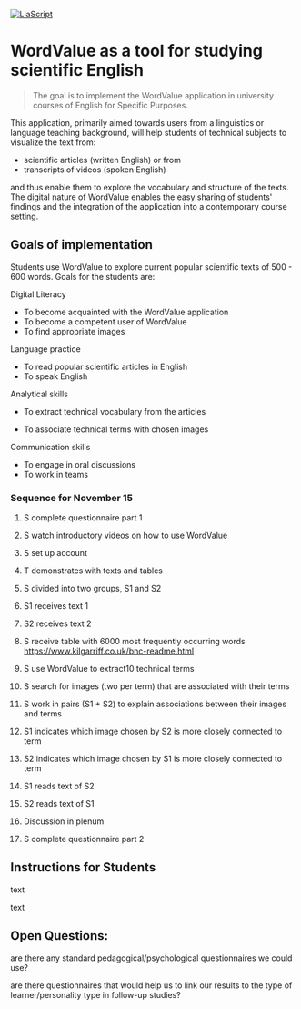 <!--
author:   Mark Jacob
email:    Mark.Jacob@iuz.tu-freiberg.de
version:  0.0.1
language: en
narrator: US English Female

comment:  Plan for first implementation ofWordValue.
          First semester students at TU Freiberg.

link:     https://cdn.jsdelivr.net/chartist.js/latest/chartist.min.css

script:   https://cdn.jsdelivr.net/chartist.js/latest/chartist.min.js

icon:     https://www.wordvalue.gwi.uni-muenchen.de/static/Logo_3.png

translation: Deutsch translations/WV_1_plan_de.md
-->

[![LiaScript](https://raw.githubusercontent.com/LiaScript/LiaScript/master/badges/course.svg)](https://liascript.github.io/course/?https://github.com/TUBAF-IUZ-LiaScript/STEM-English-1/blob/main/WV_1_plan.md)


# WordValue as a tool for studying scientific English

> The goal is to implement the WordValue application in university courses of English for Specific Purposes.

This application, primarily aimed towards users from a linguistics or language teaching background, will help students of technical subjects to visualize the text from:

- scientific articles (written English) or from
- transcripts of videos (spoken English)

 and thus enable them to explore the vocabulary and structure of the texts. The digital nature of WordValue enables the easy sharing of students' findings and the integration of the application into a contemporary course setting.

## Goals of implementation

Students use WordValue to explore current popular scientific texts of 500 - 600 words. Goals for the students are:

Digital Literacy

- To become acquainted with the WordValue application
- To become a competent user of WordValue
- To find appropriate images 

Language practice

- To read popular scientific articles in English
- To speak English

Analytical skills
- To extract technical vocabulary from the articles

- To associate technical terms with chosen images

Communication skills

- To engage in oral discussions
- To work in teams

### Sequence for November 15

1. S complete questionnaire part 1

2. S watch introductory videos on how to use WordValue

3. S set up account

4. T demonstrates with texts and tables

5. S divided into two groups, S1 and S2

6. S1 receives text 1

7. S2 receives text 2

8. S receive table with 6000 most frequently occurring words https://www.kilgarriff.co.uk/bnc-readme.html

9. S use WordValue to extract10 technical terms

10. S search for images (two per term) that are associated with their terms

11. S work in pairs (S1 + S2) to explain associations between their images and terms

12. S1 indicates which image chosen by S2 is more closely connected to term

13. S2 indicates which image chosen by S1 is more closely connected to term

14. S1 reads text of S2

15. S2 reads text of S1

16. Discussion in plenum

17. S complete questionnaire part 2

## Instructions for Students

text

text

## Open Questions:

are there any standard pedagogical/psychological questionnaires we could use?

are there questionnaires that would help us to link our results to the type of learner/personality type in follow-up studies?

